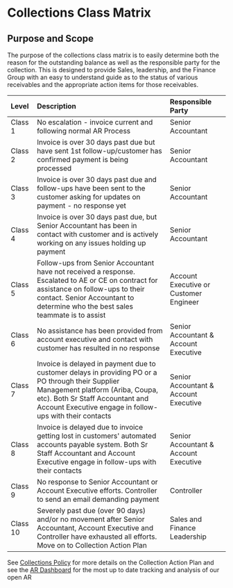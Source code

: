 # Collections Class Matrix

## Purpose and Scope

The purpose of the collections class matrix is to easily determine both the reason for the outstanding balance as well as the responsible party for the collection. This is designed to provide Sales, leadership, and the Finance Group with an easy to understand guide as to the status of various receivables and the appropriate action items for those receivables.

| <strong>Level</strong> | <strong>Description</strong>                                                                                                                                                                                                         | <strong>Responsible Party</strong>     |
| :--------------------- | :----------------------------------------------------------------------------------------------------------------------------------------------------------------------------------------------------------------------------------- | :------------------------------------- |
| Class 1                | No escalation - invoice current and following normal AR Process                                                                                                                                                                      | Senior Accountant                      |
| Class 2                | Invoice is over 30 days past due but have sent 1st follow-up/customer has confirmed payment is being processed                                                                                                                       | Senior Accountant                      |
| Class 3                | Invoice is over 30 days past due and follow-ups have been sent to the customer asking for updates on payment - no response yet                                                                                                       | Senior Accountant                      |
| Class 4                | Invoice is over 30 days past due, but Senior Accountant has been in contact with customer and is actively working on any issues holding up payment                                                                                   | Senior Accountant                      |
| Class 5                | Follow-ups from Senior Accountant have not received a response. Escalated to AE or CE on contract for assistance on follow-ups to their contact. Senior Accountant to determine who the best sales teammate is to assist             | Account Executive or Customer Engineer |
| Class 6                | No assistance has been provided from account executive and contact with customer has resulted in no response                                                                                                                         | Senior Accountant & Account Executive  |
| Class 7                | Invoice is delayed in payment due to customer delays in providing PO or a PO through their Supplier Management platform (Ariba, Coupa, etc). Both Sr Staff Accountant and Account Executive engage in follow-ups with their contacts | Senior Accountant & Account Executive  |
| Class 8                | Invoice is delayed due to invoice getting lost in customers' automated accounts payable system. Both Sr Staff Accountant and Account Executive engage in follow-ups with their contacts                                              | Senior Accountant & Account Executive  |
| Class 9                | No response to Senior Accountant or Account Executive efforts. Controller to send an email demanding payment                                                                                                                         | Controller                             |
| Class 10               | Severely past due (over 90 days) and/or no movement after Senior Accountant, Account Executive and Controller have exhausted all efforts. Move on to Collection Action Plan                                                          | Sales and Finance Leadership           |

See [Collections Policy](../../departments/finance/process/collections.md) for more details on the Collection Action Plan and see the [AR Dashboard](https://docs.google.com/spreadsheets/d/1DuhtAdXm3ObyDnqLVUNOpfXvLwCotPQe/edit#gid=595949160) for the most up to date tracking and analysis of our open AR
